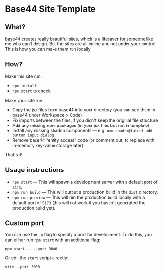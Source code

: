 # Base44 Site Template

## What?

[base44](https://base44.com/) creates really beautiful sites, which is a lifesaver for someone like me who can’t design. But the sites are all online and not under your control. This is how you can make them run locally!

## How?

Make this site run:

- `npm install`
- `npm start` to check

Make your site run:

- Copy the jsx files from base44 into your directory (you can see them in base44 under Workspace > Code)
- Fix imports between the files, if you didn't keep the original file structure
- Add any missing npm packages (in your jsx files but not in template)
- Install any missing shadcn components — e.g. `npx shadcn@latest add button input dialog`
- Remove base44 “entity access” code (or comment out, to replace with in-memory key-value storage later)

That's it!


## Usage instructions

- `npm start` — This will spawn a development server with a default port of `5173`.
- `npm run build` — This will output a production build in the `dist` directory.
- `npm run preview` — This will run the production build locally with a default port of `5173` (this will not work if you haven't generated the production build yet).

## Custom port

You can use the `-p` flag to specify a port for development. To do this, you can either run `npm start` with an additional flag:

```
npm start -- --port 3000
```

Or edit the `start` script directly:

```
vite --port 3000
```
